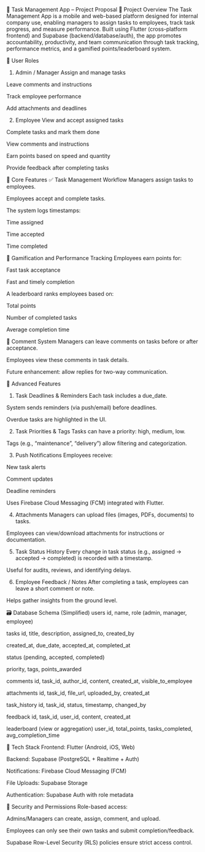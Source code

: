 📝 Task Management App – Project Proposal
📌 Project Overview
The Task Management App is a mobile and web-based platform designed for internal company use, enabling managers to assign tasks to employees, track task progress, and measure performance. Built using Flutter (cross-platform frontend) and Supabase (backend/database/auth), the app promotes accountability, productivity, and team communication through task tracking, performance metrics, and a gamified points/leaderboard system.

👥 User Roles
1. Admin / Manager
Assign and manage tasks

Leave comments and instructions

Track employee performance

Add attachments and deadlines

2. Employee
View and accept assigned tasks

Complete tasks and mark them done

View comments and instructions

Earn points based on speed and quantity

Provide feedback after completing tasks

🧩 Core Features
✅ Task Management Workflow
Managers assign tasks to employees.

Employees accept and complete tasks.

The system logs timestamps:

Time assigned

Time accepted

Time completed

🧠 Gamification and Performance Tracking
Employees earn points for:

Fast task acceptance

Fast and timely completion

A leaderboard ranks employees based on:

Total points

Number of completed tasks

Average completion time

💬 Comment System
Managers can leave comments on tasks before or after acceptance.

Employees view these comments in task details.

Future enhancement: allow replies for two-way communication.

🚀 Advanced Features
1. Task Deadlines & Reminders
Each task includes a due_date.

System sends reminders (via push/email) before deadlines.

Overdue tasks are highlighted in the UI.

2. Task Priorities & Tags
Tasks can have a priority: high, medium, low.

Tags (e.g., “maintenance”, “delivery”) allow filtering and categorization.

3. Push Notifications
Employees receive:

New task alerts

Comment updates

Deadline reminders

Uses Firebase Cloud Messaging (FCM) integrated with Flutter.

4. Attachments
Managers can upload files (images, PDFs, documents) to tasks.

Employees can view/download attachments for instructions or documentation.

5. Task Status History
Every change in task status (e.g., assigned → accepted → completed) is recorded with a timestamp.

Useful for audits, reviews, and identifying delays.

6. Employee Feedback / Notes
After completing a task, employees can leave a short comment or note.

Helps gather insights from the ground level.

🗃️ Database Schema (Simplified)
users
id, name, role (admin, manager, employee)

tasks
id, title, description, assigned_to, created_by

created_at, due_date, accepted_at, completed_at

status (pending, accepted, completed)

priority, tags, points_awarded

comments
id, task_id, author_id, content, created_at, visible_to_employee

attachments
id, task_id, file_url, uploaded_by, created_at

task_history
id, task_id, status, timestamp, changed_by

feedback
id, task_id, user_id, content, created_at

leaderboard (view or aggregation)
user_id, total_points, tasks_completed, avg_completion_time

🧱 Tech Stack
Frontend: Flutter (Android, iOS, Web)

Backend: Supabase (PostgreSQL + Realtime + Auth)

Notifications: Firebase Cloud Messaging (FCM)

File Uploads: Supabase Storage

Authentication: Supabase Auth with role metadata

🔐 Security and Permissions
Role-based access:

Admins/Managers can create, assign, comment, and upload.

Employees can only see their own tasks and submit completion/feedback.

Supabase Row-Level Security (RLS) policies ensure strict access control.



